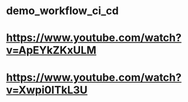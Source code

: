# demo_workflow_ci_cd

# https://www.youtube.com/watch?v=ApEYkZKxULM

# https://www.youtube.com/watch?v=Xwpi0ITkL3U